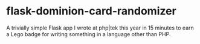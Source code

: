flask-dominion-card-randomizer
==============================

A trivially simple Flask app I wrote at php|tek this year in 15 minutes to earn a Lego badge for writing something in a language other than PHP.
